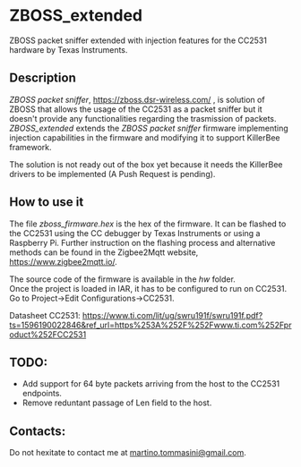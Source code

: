 # ZBOSS_extended
ZBOSS packet sniffer extended with injection features for the CC2531 hardware by Texas Instruments.

## Description

*ZBOSS packet sniffer*, https://zboss.dsr-wireless.com/ , is solution of ZBOSS that allows the usage of the CC2531 as a packet sniffer but it doesn't provide any functionalities regarding the trasmission of packets. *ZBOSS_extended* extends the *ZBOSS packet sniffer* firmware implementing injection capabilities in the firmware and modifying it to support KillerBee framework. 

The solution is not ready out of the box yet because it needs the KillerBee drivers to be implemented (A Push Request is pending).

## How to use it
The file *zboss_firmware.hex* is the hex of the firmware. It can be flashed to the CC2531 using the CC debugger by Texas Instruments or using a Raspberry Pi. Further instruction on the flashing process and alternative methods can be found in the Zigbee2Mqtt website, https://www.zigbee2mqtt.io/.

The source code of the firmware is available in the *hw* folder.   
Once the project is loaded in IAR, it has to be configured to run on CC2531. Go to Project->Edit Configurations->CC2531.

Datasheet CC2531: https://www.ti.com/lit/ug/swru191f/swru191f.pdf?ts=1596190022846&ref_url=https%253A%252F%252Fwww.ti.com%252Fproduct%252FCC2531

## TODO:
- Add support for 64 byte packets arriving from the host to the CC2531 endpoints.
- Remove reduntant passage of Len field to the host.

## Contacts:
Do not hexitate to contact me at martino.tommasini@gmail.com.

    
